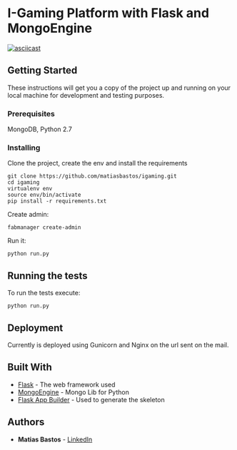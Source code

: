 # I-Gaming Platform with Flask and MongoEngine

[![asciicast](https://asciinema.org/a/143039.png)](https://asciinema.org/a/143039)

## Getting Started

These instructions will get you a copy of the project up and running on your local machine for development and testing purposes.

### Prerequisites

MongoDB, Python 2.7


### Installing

Clone the project, create the env and install the requirements
```
git clone https://github.com/matiasbastos/igaming.git
cd igaming
virtualenv env
source env/bin/activate
pip install -r requirements.txt
```

Create admin:

```
fabmanager create-admin
```

Run it:

```
python run.py
```

## Running the tests

To run the tests execute:

```
python run.py
```

## Deployment

Currently is deployed using Gunicorn and Nginx on the url sent on the mail.


## Built With

* [Flask](http://flask.pocoo.org/) - The web framework used
* [MongoEngine](http://mongoengine.org/) - Mongo Lib for Python
* [Flask App Builder](https://github.com/dpgaspar/Flask-AppBuilder) - Used to generate the skeleton


## Authors

* **Matias Bastos** - [LinkedIn](http://ar.linkedin.com/in/matiasbastos)
